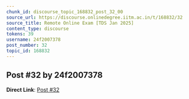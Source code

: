 ```yaml
---
chunk_id: discourse_topic_168832_post_32_00
source_url: https://discourse.onlinedegree.iitm.ac.in/t/168832/32
source_title: Remote Online Exam [TDS Jan 2025]
content_type: discourse
tokens: 39
username: 24f2007378
post_number: 32
topic_id: 168832
---
```


## Post #32 by 24f2007378

**Direct Link**: [Post #32](https://discourse.onlinedegree.iitm.ac.in/t/168832/32)
